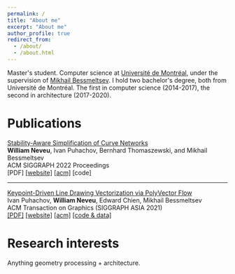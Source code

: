 ```yaml
---
permalink: /
title: "About me"
excerpt: "About me"
author_profile: true
redirect_from: 
  - /about/
  - /about.html
---
```

Master's student. Computer science at [Universit&#233; de Montr&#233;al](https://www.umontreal.ca/), under the supervision of [Mikhail Bessmeltsev](http://www-labs.iro.umontreal.ca/~bmpix/). I hold two bachelor's degree, both from Universit&#233; de Montr&#233;al. The first in computer science (2014-2017), the second in architecture (2017-2020).

Publications
======

[Stability-Aware Simplification of Curve Networks](./curvenetwork_paper.html)  
**William Neveu**, Ivan Puhachov, Bernhard Thomaszewski, and Mikhail Bessmeltsev  
ACM SIGGRAPH 2022 Proceedings  
\[PDF\] [\[website\]](./curvenetwork_paper.html) [\[acm\]](https://dl.acm.org/doi/10.1145/3528233.3530711) \[code\]

---

[Keypoint-Driven Line Drawing Vectorization via PolyVector Flow](https://www-ens.iro.umontreal.ca/~puhachoi/keypoint-driven-polyvector-flow/)  
Ivan Puhachov, **William Neveu**, Edward Chien, Mikhail Bessmeltsev  
ACM Transaction on Graphics (SIGGRAPH ASIA 2021)  
[\[PDF\]](http://www-labs.iro.umontreal.ca/~bmpix/pdf/polyvector_flow.pdf) [\[website\]](https://www-ens.iro.umontreal.ca/~puhachoi/keypoint-driven-polyvector-flow/) [\[acm\]](https://dl.acm.org/doi/10.1145/3478513.3480529) [\[code & data\]](https://github.com/ivanpuhachov/line-drawing-vectorization-polyvector-flow)

Research interests
======
Anything geometry processing + architecture. 
